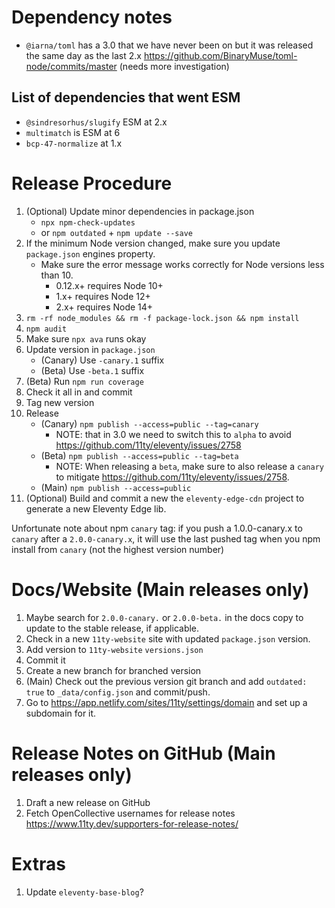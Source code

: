 # Dependency notes

- `@iarna/toml` has a 3.0 that we have never been on but it was released the same day as the last 2.x https://github.com/BinaryMuse/toml-node/commits/master (needs more investigation)

## List of dependencies that went ESM

- `@sindresorhus/slugify` ESM at 2.x
- `multimatch` is ESM at 6
- `bcp-47-normalize` at 1.x

# Release Procedure

1. (Optional) Update minor dependencies in package.json
   - `npx npm-check-updates`
   - or `npm outdated` + `npm update --save`
1. If the minimum Node version changed, make sure you update `package.json` engines property.
   - Make sure the error message works correctly for Node versions less than 10.
     - 0.12.x+ requires Node 10+
     - 1.x+ requires Node 12+
     - 2.x+ requires Node 14+
1. `rm -rf node_modules && rm -f package-lock.json && npm install`
1. `npm audit`
1. Make sure `npx ava` runs okay
1. Update version in `package.json`
   - (Canary) Use `-canary.1` suffix
   - (Beta) Use `-beta.1` suffix
1. (Beta) Run `npm run coverage`
1. Check it all in and commit
1. Tag new version
1. Release
   - (Canary) `npm publish --access=public --tag=canary`
     - NOTE: that in 3.0 we need to switch this to `alpha` to avoid https://github.com/11ty/eleventy/issues/2758
   - (Beta) `npm publish --access=public --tag=beta`
     - NOTE: When releasing a `beta`, make sure to also release a `canary` to mitigate https://github.com/11ty/eleventy/issues/2758.
   - (Main) `npm publish --access=public`
1. (Optional) Build and commit a new the `eleventy-edge-cdn` project to generate a new Eleventy Edge lib.

Unfortunate note about npm `canary` tag: if you push a 1.0.0-canary.x to `canary` after a `2.0.0-canary.x`, it will use the last pushed tag when you npm install from `canary` (not the highest version number)

# Docs/Website (Main releases only)

1. Maybe search for `2.0.0-canary.` or `2.0.0-beta.` in the docs copy to update to the stable release, if applicable.
1. Check in a new `11ty-website` site with updated `package.json` version.
1. Add version to `11ty-website` `versions.json`
1. Commit it
1. Create a new branch for branched version
1. (Main) Check out the previous version git branch and add `outdated: true` to `_data/config.json` and commit/push.
1. Go to https://app.netlify.com/sites/11ty/settings/domain and set up a subdomain for it.

# Release Notes on GitHub (Main releases only)

1. Draft a new release on GitHub
1. Fetch OpenCollective usernames for release notes https://www.11ty.dev/supporters-for-release-notes/

# Extras

1. Update `eleventy-base-blog`?
